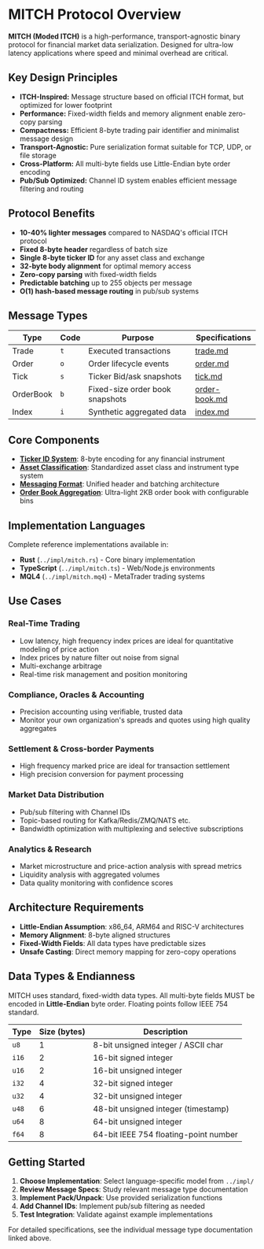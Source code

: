 # MITCH Protocol Overview

**MITCH (Moded ITCH)** is a high-performance, transport-agnostic binary protocol for financial market data serialization. Designed for ultra-low latency applications where speed and minimal overhead are critical.

## Key Design Principles

*   **ITCH-Inspired:** Message structure based on official ITCH format, but optimized for lower footprint
*   **Performance:** Fixed-width fields and memory alignment enable zero-copy parsing  
*   **Compactness:** Efficient 8-byte trading pair identifier and minimalist message design
*   **Transport-Agnostic:** Pure serialization format suitable for TCP, UDP, or file storage
*   **Cross-Platform:** All multi-byte fields use Little-Endian byte order encoding
*   **Pub/Sub Optimized:** Channel ID system enables efficient message filtering and routing

## Protocol Benefits

- **10-40% lighter messages** compared to NASDAQ's official ITCH protocol
- **Fixed 8-byte header** regardless of batch size
- **Single 8-byte ticker ID** for any asset class and exchange
- **32-byte body alignment** for optimal memory access
- **Zero-copy parsing** with fixed-width fields
- **Predictable batching** up to 255 objects per message
- **O(1) hash-based message routing** in pub/sub systems

## Message Types

| Type | Code | Purpose | Specifications |
|------|------|---------|----------------|
| Trade | `t` | Executed transactions | [trade.md](./trade.md) |
| Order | `o` | Order lifecycle events | [order.md](./order.md) |
| Tick | `s` | Ticker Bid/ask snapshots | [tick.md](./tick.md) |
| OrderBook | `b` | Fixed-size order book snapshots | [order-book.md](./order-book.md) |
| Index | `i` | Synthetic aggregated data | [index.md](./index.md) |

## Core Components

- **[Ticker ID System](./ticker.md)**: 8-byte encoding for any financial instrument
- **[Asset Classification](./asset.md)**: Standardized asset class and instrument type system
- **[Messaging Format](./messaging.md)**: Unified header and batching architecture
- **[Order Book Aggregation](./order-book.md)**: Ultra-light 2KB order book with configurable bins

## Implementation Languages

Complete reference implementations available in:
- **Rust** (`../impl/mitch.rs`) - Core binary implementation
- **TypeScript** (`../impl/mitch.ts`) - Web/Node.js environments  
- **MQL4** (`../impl/mitch.mq4`) - MetaTrader trading systems

## Use Cases

### Real-Time Trading
- Low latency, high frequency index prices are ideal for quantitative modeling of price action
- Index prices by nature filter out noise from signal
- Multi-exchange arbitrage
- Real-time risk management and position monitoring

### Compliance, Oracles & Accounting
- Precision accounting using verifiable, trusted data
- Monitor your own organization's spreads and quotes using high quality aggregates

### Settlement & Cross-border Payments
- High frequency marked price are ideal for transaction settlement
- High precision conversion for payment processing

### Market Data Distribution  
- Pub/sub filtering with Channel IDs
- Topic-based routing for Kafka/Redis/ZMQ/NATS etc.
- Bandwidth optimization with multiplexing and selective subscriptions

### Analytics & Research
- Market microstructure and price-action analysis with spread metrics
- Liquidity analysis with aggregated volumes
- Data quality monitoring with confidence scores

## Architecture Requirements

- **Little-Endian Assumption**: x86_64, ARM64 and RISC-V architectures
- **Memory Alignment**: 8-byte aligned structures
- **Fixed-Width Fields**: All data types have predictable sizes
- **Unsafe Casting**: Direct memory mapping for zero-copy operations

## Data Types & Endianness

MITCH uses standard, fixed-width data types. All multi-byte fields MUST be encoded in **Little-Endian** byte order. Floating points follow IEEE 754 standard.

| Type     | Size (bytes) | Description                          |
|----------|--------------|--------------------------------------|
| `u8`     | 1            | 8-bit unsigned integer / ASCII char  |
| `i16`    | 2            | 16-bit signed integer                |
| `u16`    | 2            | 16-bit unsigned integer              |
| `i32`    | 4            | 32-bit signed integer                |
| `u32`    | 4            | 32-bit unsigned integer              |
| `u48`    | 6            | 48-bit unsigned integer (timestamp)  |
| `u64`    | 8            | 64-bit unsigned integer              |
| `f64`    | 8            | 64-bit IEEE 754 floating-point number|

## Getting Started

1. **Choose Implementation**: Select language-specific model from `../impl/`
2. **Review Message Specs**: Study relevant message type documentation
3. **Implement Pack/Unpack**: Use provided serialization functions
4. **Add Channel IDs**: Implement pub/sub filtering as needed
5. **Test Integration**: Validate against example implementations

For detailed specifications, see the individual message type documentation linked above.
